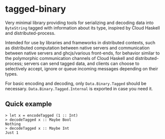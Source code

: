 tagged-binary
=============

Very minimal library providing tools for serializing and decoding data into
`ByteString` tagged with information about its type, inspired by Cloud Haskell
and distributed-process.

Intended for use by libraries and frameworks in distributed contexts, such as
distributed computation between native servers and communication between
native servers and ghcjs/various front-ends, for behavior similar to the
polymorphic communication channels of Cloud Haskell and distributed-process;
servers can send tagged data, and clients can choose to selectively accept,
ignore or queue incoming messages depending on their types.

For basic encoding and decoding, only `Data.Binary.Tagged` should be
necessary.  `Data.Binary.Tagged.Internal` is exported in case you need it.

Quick example
-------------

    > let x = encodeTagged (1 :: Int)
    > decodeTagged x :: Maybe Bool
    Nothing
    > decodeTagged x :: Maybe Int
    Just 1

